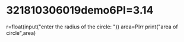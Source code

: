 # 321810306019demo6PI=3.14
r=float(input("enter the radius of the circle: "))
area=PI*r*r
print("area of circle",area)
